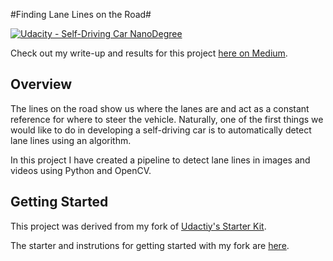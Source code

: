 #Finding Lane Lines on the Road#

[![Udacity - Self-Driving Car NanoDegree](https://s3.amazonaws.com/udacity-sdc/github/shield-carnd.svg)](http://www.udacity.com/drive)

Check out my write-up and results for this project [here on Medium](https://medium.com/@SealedSaint/detecting-lane-lines-udacity-sdcnd-b52bf36193cb).

Overview
---

The lines on the road show us where the lanes are and act as a constant reference for where to steer the vehicle.  Naturally, one of the first things we would like to do in developing a self-driving car is to automatically detect lane lines using an algorithm.

In this project I have created a pipeline to detect lane lines in images and videos using Python and OpenCV.


Getting Started
---

This project was derived from my fork of [Udactiy's Starter Kit](https://github.com/udacity/CarND-Term1-Starter-Kit).

The starter and instrutions for getting started with my fork are [here](https://github.com/SealedSaint/CarND-Term1-Starter).
